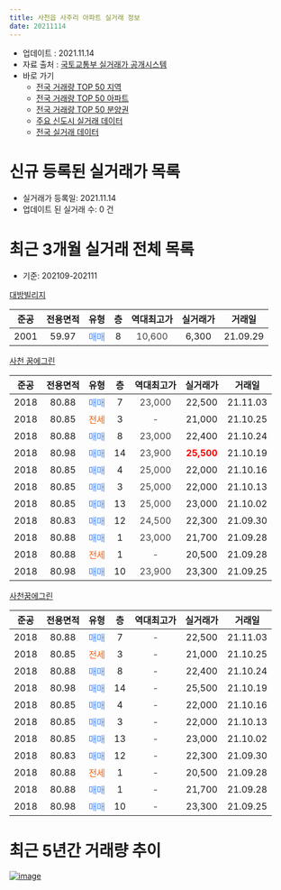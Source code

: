 ```yaml
---
title: 사천읍 사주리 아파트 실거래 정보
date: 20211114
---
```


* 업데이트 : 2021.11.14
* 자료 출처 : [국토교통부 실거래가 공개시스템](http://rt.molit.go.kr)
* 바로 가기
    * [전국 거래량 TOP 50 지역](https://apt-info.github.io/apt-trade-info/tr)
    * [전국 거래량 TOP 50 아파트](https://apt-info.github.io/apt-trade-info/ta)
    * [전국 거래량 TOP 50 분양권](https://apt-info.github.io/apt-trade-info/tb)
    * [주요 신도시 실거래 데이터](https://apt-info.github.io/apt-trade-info/newtown)
    * [전국 실거래 데이터](https://apt-info.github.io/apt-trade-info/all)



<script async src="https://pagead2.googlesyndication.com/pagead/js/adsbygoogle.js"></script>
<!-- 기본광고 -->
<ins class="adsbygoogle"
     style="display:block"
     data-ad-client="ca-pub-1142216861245946"
     data-ad-slot="4805727019"
     data-ad-format="auto"
     data-full-width-responsive="true"></ins>
<script>
     (adsbygoogle = window.adsbygoogle || []).push({});
</script>


# 신규 등록된 실거래가 목록

* 실거래가 등록일: 2021.11.14
* 업데이트 된 실거래 수: 0 건




<script async src="https://pagead2.googlesyndication.com/pagead/js/adsbygoogle.js"></script>
<!-- 기본광고 -->
<ins class="adsbygoogle"
     style="display:block"
     data-ad-client="ca-pub-1142216861245946"
     data-ad-slot="4805727019"
     data-ad-format="auto"
     data-full-width-responsive="true"></ins>
<script>
     (adsbygoogle = window.adsbygoogle || []).push({});
</script>


# 최근 3개월 실거래 전체 목록
* 기준: 202109-202111


[대방빌리지](https://search.naver.com/search.naver?query=%EB%8C%80%EB%B0%A9%EB%B9%8C%EB%A6%AC%EC%A7%80)

|준공|전용면적|유형|층|역대최고가|실거래가|거래일|
|:---:|:---:|:---:|:---:|:---:|:---:|:---:|
|2001|59.97|<span style="color:#4285F3">매매</span>|8|<span style="color:#444444">10,600</span>|6,300|21.09.29|

[사천 꿈에그린](https://search.naver.com/search.naver?query=%EC%82%AC%EC%B2%9C+%EA%BF%88%EC%97%90%EA%B7%B8%EB%A6%B0)

|준공|전용면적|유형|층|역대최고가|실거래가|거래일|
|:---:|:---:|:---:|:---:|:---:|:---:|:---:|
|2018|80.88|<span style="color:#4285F3">매매</span>|7|<span style="color:#444444">23,000</span>|22,500|21.11.03|
|2018|80.85|<span style="color:#FF5A00">전세</span>|3|<span style="color:#444444">-</span>|21,000|21.10.25|
|2018|80.88|<span style="color:#4285F3">매매</span>|8|<span style="color:#444444">23,000</span>|22,400|21.10.24|
|2018|80.98|<span style="color:#4285F3">매매</span>|14|<span style="color:#444444">23,900</span>|<b><span style="color:#FF0000">25,500</span></b>|21.10.19|
|2018|80.85|<span style="color:#4285F3">매매</span>|4|<span style="color:#444444">25,000</span>|22,000|21.10.16|
|2018|80.85|<span style="color:#4285F3">매매</span>|3|<span style="color:#444444">25,000</span>|22,000|21.10.13|
|2018|80.85|<span style="color:#4285F3">매매</span>|13|<span style="color:#444444">25,000</span>|23,000|21.10.02|
|2018|80.83|<span style="color:#4285F3">매매</span>|12|<span style="color:#444444">24,500</span>|22,300|21.09.30|
|2018|80.88|<span style="color:#4285F3">매매</span>|1|<span style="color:#444444">23,000</span>|21,700|21.09.28|
|2018|80.88|<span style="color:#FF5A00">전세</span>|1|<span style="color:#444444">-</span>|20,500|21.09.28|
|2018|80.98|<span style="color:#4285F3">매매</span>|10|<span style="color:#444444">23,900</span>|23,300|21.09.25|

[사천꿈에그린](https://search.naver.com/search.naver?query=%EC%82%AC%EC%B2%9C%EA%BF%88%EC%97%90%EA%B7%B8%EB%A6%B0)

|준공|전용면적|유형|층|역대최고가|실거래가|거래일|
|:---:|:---:|:---:|:---:|:---:|:---:|:---:|
|2018|80.88|<span style="color:#4285F3">매매</span>|7|<span style="color:#444444">-</span>|22,500|21.11.03|
|2018|80.85|<span style="color:#FF5A00">전세</span>|3|<span style="color:#444444">-</span>|21,000|21.10.25|
|2018|80.88|<span style="color:#4285F3">매매</span>|8|<span style="color:#444444">-</span>|22,400|21.10.24|
|2018|80.98|<span style="color:#4285F3">매매</span>|14|<span style="color:#444444">-</span>|25,500|21.10.19|
|2018|80.85|<span style="color:#4285F3">매매</span>|4|<span style="color:#444444">-</span>|22,000|21.10.16|
|2018|80.85|<span style="color:#4285F3">매매</span>|3|<span style="color:#444444">-</span>|22,000|21.10.13|
|2018|80.85|<span style="color:#4285F3">매매</span>|13|<span style="color:#444444">-</span>|23,000|21.10.02|
|2018|80.83|<span style="color:#4285F3">매매</span>|12|<span style="color:#444444">-</span>|22,300|21.09.30|
|2018|80.88|<span style="color:#FF5A00">전세</span>|1|<span style="color:#444444">-</span>|20,500|21.09.28|
|2018|80.88|<span style="color:#4285F3">매매</span>|1|<span style="color:#444444">-</span>|21,700|21.09.28|
|2018|80.98|<span style="color:#4285F3">매매</span>|10|<span style="color:#444444">-</span>|23,300|21.09.25|



<script async src="https://pagead2.googlesyndication.com/pagead/js/adsbygoogle.js"></script>
<!-- 기본광고 -->
<ins class="adsbygoogle"
     style="display:block"
     data-ad-client="ca-pub-1142216861245946"
     data-ad-slot="4805727019"
     data-ad-format="auto"
     data-full-width-responsive="true"></ins>
<script>
     (adsbygoogle = window.adsbygoogle || []).push({});
</script>


# 최근 5년간 거래량 추이


<div style="width:100%;">
    <canvas id="deal_progress" height="200"></canvas>
</div>

<script>
new Chart(document.getElementById("deal_progress"), {
    type: 'line',
    data: {
        labels: ['16.01','16.02','16.03','16.04','16.05','16.06','16.07','16.08','16.10','16.11','16.12','17.01','17.02','17.03','17.04','17.05','17.06','17.07','17.08','17.09','17.11','17.12','18.01','18.02','18.03','18.05','18.06','18.07','18.09','18.10','18.11','18.12','19.01','19.02','19.03','19.04','19.05','19.06','19.07','19.08','19.09','19.10','19.11','19.12','20.01','20.02','20.03','20.04','20.05','20.06','20.07','20.08','20.09','20.10','20.11','20.12','21.01','21.02','21.03','21.04','21.05','21.06','21.07','21.08','21.09','21.10','21.11'],
        datasets: [{
            label: '매매/분양권',
            data: [0,1,1,0,2,2,1,0,1,2,7,3,3,3,5,2,1,5,2,2,6,2,1,1,1,3,2,4,2,1,2,2,10,6,11,3,2,2,4,2,4,4,3,3,1,1,6,0,2,2,5,2,3,5,6,7,8,5,5,7,1,6,10,9,7,10,2],
            borderColor: "rgba(66, 133, 243, 1)",
            backgroundColor: "rgba(66, 133, 243, 0.05)",
            borderWidth: 1,
            pointRadius: 0,
            fill: false,
            lineTension: 0
        },{
            label: '전/월세',
            data: [1,1,1,1,3,3,2,1,0,1,0,0,0,0,0,1,1,0,0,1,1,1,0,2,2,0,1,1,0,1,4,15,31,21,18,5,2,4,3,5,3,2,3,4,3,7,0,1,1,1,3,5,3,4,8,5,7,13,4,3,4,6,3,2,2,2,0],
            borderColor: "rgba(255, 90, 0, 1)",
            backgroundColor: "rgba(255, 90, 0, 0.05)",
            borderWidth: 1,
            pointRadius: 0,
            fill: false,
            lineTension: 0
        },{
            label: '합계',
            data: [1,2,2,1,5,5,3,1,1,3,7,3,3,3,5,3,2,5,2,3,7,3,1,3,3,3,3,5,2,2,6,17,41,27,29,8,4,6,7,7,7,6,6,7,4,8,6,1,3,3,8,7,6,9,14,12,15,18,9,10,5,12,13,11,9,12,2],
            borderColor: "rgba(0, 0, 0, 1)",
            backgroundColor: "rgba(0, 0, 0, 0.03)",
            borderWidth: 0.1,
            pointRadius: 0,
            fill: true,
            lineTension: 0
        }
        ]
    },
    options: {
        responsive: true,
        title: {
            display: false
        },
        tooltips: {
            mode: 'index',
            intersect: false
        },
        hover: {
            mode: 'nearest',
            intersect: true
        },
        scales: {
            xAxes: [{
                display: true,
                scaleLabel: {
                    display: true,
                    labelString: '년/월'
                }
            }],
            yAxes: [{
                display: true,
                ticks: {
                    suggestedMin: 0,
                },
                scaleLabel: {
                    display: true,
                    labelString: '실거래 수'
                }
            }]
        }
    }
});

</script>


[![image](https://apt-info.github.io/images/2020-01-03-apt-trade-info/1024x500.png)](https://play.google.com/store/apps/details?id=com.aptinfo.apttradeinfo)

